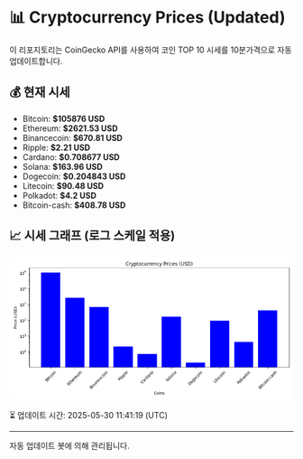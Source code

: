 
# 📊 Cryptocurrency Prices (Updated)

이 리포지토리는 CoinGecko API를 사용하여 코인 TOP 10 시세를 10분가격으로 자동 업데이트합니다.

## 💰 현재 시세
- Bitcoin: **$105876 USD**
- Ethereum: **$2621.53 USD**
- Binancecoin: **$670.81 USD**
- Ripple: **$2.21 USD**
- Cardano: **$0.708677 USD**
- Solana: **$163.96 USD**
- Dogecoin: **$0.204843 USD**
- Litecoin: **$90.48 USD**
- Polkadot: **$4.2 USD**
- Bitcoin-cash: **$408.78 USD**

## 📈 시세 그래프 (로그 스케일 적용)
![Crypto Prices](crypto_prices.png)

⏳ 업데이트 시간: 2025-05-30 11:41:19 (UTC)

---
자동 업데이트 봇에 의해 관리됩니다.
